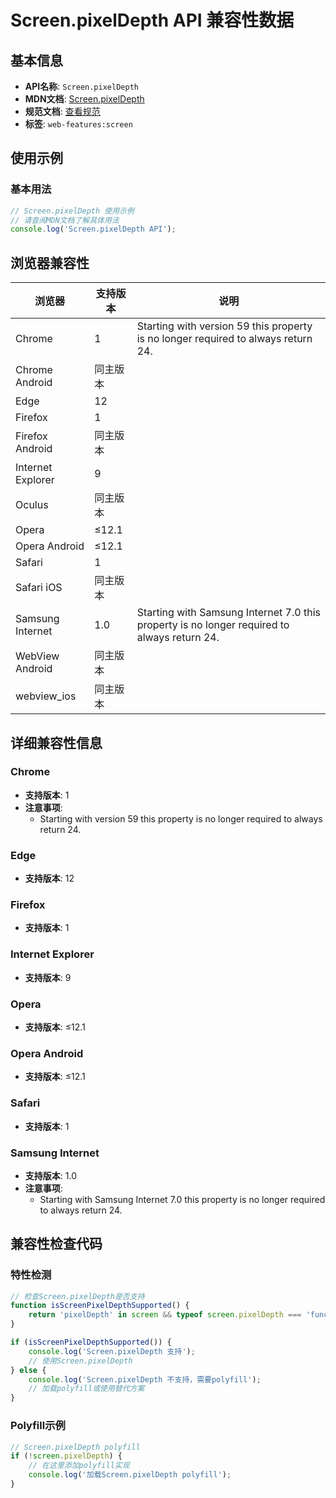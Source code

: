 # Screen.pixelDepth API 兼容性数据

## 基本信息

- **API名称**: `Screen.pixelDepth`
- **MDN文档**: [Screen.pixelDepth](https://developer.mozilla.org/docs/Web/API/Screen/pixelDepth)
- **规范文档**: [查看规范](https://drafts.csswg.org/cssom-view/#dom-screen-pixeldepth)
- **标签**: `web-features:screen`

## 使用示例

### 基本用法

```javascript
// Screen.pixelDepth 使用示例
// 请查阅MDN文档了解具体用法
console.log('Screen.pixelDepth API');
```

## 浏览器兼容性

| 浏览器 | 支持版本 | 说明 |
|--------|----------|------|
| Chrome | 1 | Starting with version 59 this property is no longer required to always return 24. |
| Chrome Android | 同主版本 |  |
| Edge | 12 |  |
| Firefox | 1 |  |
| Firefox Android | 同主版本 |  |
| Internet Explorer | 9 |  |
| Oculus | 同主版本 |  |
| Opera | ≤12.1 |  |
| Opera Android | ≤12.1 |  |
| Safari | 1 |  |
| Safari iOS | 同主版本 |  |
| Samsung Internet | 1.0 | Starting with Samsung Internet 7.0 this property is no longer required to always return 24. |
| WebView Android | 同主版本 |  |
| webview_ios | 同主版本 |  |

## 详细兼容性信息

### Chrome

- **支持版本**: 1
- **注意事项**:
  - Starting with version 59 this property is no longer required to always return 24.

### Edge

- **支持版本**: 12

### Firefox

- **支持版本**: 1

### Internet Explorer

- **支持版本**: 9

### Opera

- **支持版本**: ≤12.1

### Opera Android

- **支持版本**: ≤12.1

### Safari

- **支持版本**: 1

### Samsung Internet

- **支持版本**: 1.0
- **注意事项**:
  - Starting with Samsung Internet 7.0 this property is no longer required to always return 24.

## 兼容性检查代码

### 特性检测

```javascript
// 检查Screen.pixelDepth是否支持
function isScreenPixelDepthSupported() {
    return 'pixelDepth' in screen && typeof screen.pixelDepth === 'function';
}

if (isScreenPixelDepthSupported()) {
    console.log('Screen.pixelDepth 支持');
    // 使用Screen.pixelDepth
} else {
    console.log('Screen.pixelDepth 不支持，需要polyfill');
    // 加载polyfill或使用替代方案
}
```

### Polyfill示例

```javascript
// Screen.pixelDepth polyfill
if (!screen.pixelDepth) {
    // 在这里添加polyfill实现
    console.log('加载Screen.pixelDepth polyfill');
}
```

